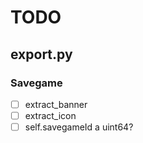 TODO
====

## export.py
### Savegame
- [ ] extract_banner
- [ ] extract_icon
- [ ] self.savegameId a uint64?